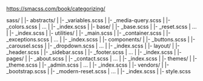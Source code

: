 https://smacss.com/book/categorizing/

sass/
|
|- abstracts/
| |- \_variables.scss
| |- \_media-query.scss
| |- \_colors.scss
| ...
| |- \_index.scss
|
|- base/
| |- \_base.scss
| |- \_reset.scss
| ...
| |- \_index.scss
|
|- utilities/
| |- \_main.scss
| |- \_container.scss
| |- \_exceptions.scss
| ...
| |- \_index.scss
|
|- components/
| |- \_buttons.scss
| |- \_carousel.scss
| |- \_dropdown.scss
| ...
| |- \_index.scss
|
|- layout/
| |- \_header.scss
| |- \_sidebar.scss
| |- \_footer.scss
| ...
| |- \_index.scss
|
|- pages/
| |- \_about.scss
| |- \_contact.scss
| ...
| |- \_index.scss
|
|- themes/
| |- \_theme.scss
| |- \_admin.scss
| ...
| |- \_index.scss
|
|- vendors/
| |- \_bootstrap.scss
| |- \_modern-reset.scss
| ...
| |- \_index.scss
|
|- style.scss
